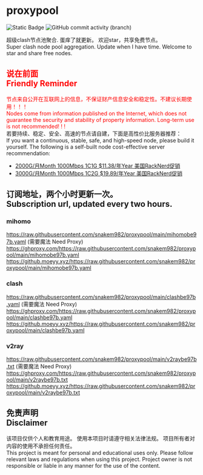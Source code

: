 # proxypool

![Static Badge](https://img.shields.io/badge/ss|ssr|vmess|vless|trojan-free-orange)
![GitHub commit activity (branch)](https://img.shields.io/github/commit-activity/w/snakem982/proxypool?color=DC52FC)


超级clash节点池聚合.
蛋痒了就更新。
欢迎star，共享免费节点。
<br/>
Super clash node pool aggregation.
Update when I have time.
Welcome to star and share free nodes.

## <font color="red">说在前面<br/>Friendly Reminder</font>
<font color="red">节点来自公开在互联网上的信息，不保证财产信息安全和稳定性。不建议长期使用！！！<br/>
Nodes come from information published on the Internet,
which does not guarantee the security and stability of property information.
Long-term use is not recommended! ! !</font><br/>
若要持续、稳定、安全、高速的节点请自建，下面是高性价比服务器推荐：<br/>
If you want a continuous, stable, safe, and high-speed node, please build it yourself.
The following is a self-built node cost-effective server recommendation:
- [2000G/月Month 1000Mbps 1C1G $11.38/年Year 美国RackNerd促销](https://my.racknerd.com/aff.php?aff=8613 "美国RackNerd")
- [3000G/月Month 1000Mbps 1C2G $19.89/年Year 美国RackNerd促销](https://my.racknerd.com/aff.php?aff=8613 "美国RackNerd")

## 订阅地址，两个小时更新一次。<br/>Subscription url, updated every two hours.
### mihomo
https://raw.githubusercontent.com/snakem982/proxypool/main/mihomobe97b.yaml  (需要魔法 Need Proxy)
https://ghproxy.com/https://raw.githubusercontent.com/snakem982/proxypool/main/mihomobe97b.yaml
https://github.moeyy.xyz/https://raw.githubusercontent.com/snakem982/proxypool/main/mihomobe97b.yaml
### clash
https://raw.githubusercontent.com/snakem982/proxypool/main/clashbe97b.yaml  (需要魔法 Need Proxy)
https://ghproxy.com/https://raw.githubusercontent.com/snakem982/proxypool/main/clashbe97b.yaml
https://github.moeyy.xyz/https://raw.githubusercontent.com/snakem982/proxypool/main/clashbe97b.yaml
### v2ray
https://raw.githubusercontent.com/snakem982/proxypool/main/v2raybe97b.txt  (需要魔法 Need Proxy)
https://ghproxy.com/https://raw.githubusercontent.com/snakem982/proxypool/main/v2raybe97b.txt
https://github.moeyy.xyz/https://raw.githubusercontent.com/snakem982/proxypool/main/v2raybe97b.txt


## 免责声明 <br/>Disclaimer
该项目仅供个人和教育用途。
使用本项目时请遵守相关法律法规。
项目所有者对内容的使用不承担任何责任。
<br/>
This project is meant for personal and educational uses only.
Please follow relevant laws and regulations when using this project.
Project owner is not responsible or liable in any manner for the use of the content.
